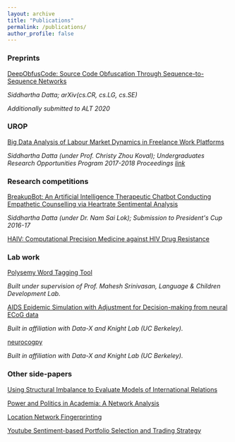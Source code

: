 ```yaml
---
layout: archive
title: "Publications"
permalink: /publications/
author_profile: false
---
```


### Preprints

[DeepObfusCode: Source Code Obfuscation Through Sequence-to-Sequence Networks](https://arxiv.org/abs/1909.01837)

_Siddhartha Datta; arXiv(cs.CR, cs.LG, cs.SE)_

_Additionally submitted to ALT 2020_


### UROP

[Big Data Analysis of Labour Market Dynamics in Freelance Work Platforms](https://drive.google.com/open?id=1nOAZuAtAsVhJHUXCp3Re_1LSnE9LOerZ)

_Siddhartha Datta (under Prof. Christy Zhou Koval); Undergraduates Research Opportunities Program 2017-2018 Proceedings [link](https://urop.ust.hk/files/UROP%20Proceedings%202017-18.pdf)_


### Research competitions

[BreakupBot: An Artificial Intelligence Therapeutic Chatbot Conducting Empathetic Counselling via Heartrate Sentimental Analysis](https://drive.google.com/open?id=142kTVrKNGH42splekvbfXGVtT9HhNQPq)

_Siddhartha Datta (under Dr. Nam Sai Lok); Submission to President's Cup 2016-17_

[HAIV: Computational Precision Medicine against HIV Drug Resistance](https://drive.google.com/open?id=1UwI3d3BeTJiHmEiT8r4QizsMBvl6ONaI)


### Lab work

[Polysemy Word Tagging Tool](https://github.com/dattasiddhartha/polysemous-word-tagging-tool)

_Built under supervision of Prof. Mahesh Srinivasan, Language & Children Development Lab._ 

[AIDS Epidemic Simulation with Adjustment for Decision-making from neural ECoG data](https://drive.google.com/open?id=17WZ1hRXWdA-ppuXmkyBdVcu26os3wALx)

_Built in affiliation with Data-X and Knight Lab (UC Berkeley)._

[neurocogpy](https://github.com/dattasiddhartha/neurocogpy)

_Built in affiliation with Data-X and Knight Lab (UC Berkeley)._

### Other side-papers

[Using Structural Imbalance to Evaluate Models of International Relations](https://drive.google.com/open?id=1lUfM2D4XycYqbIgJThU1Xjk0sdku4z3n)

[Power and Politics in Academia: A Network Analysis](https://drive.google.com/open?id=1QeZQ_kntH01j5cPpZE9vsg7nKkvfWzk5)

[Location Network Fingerprinting](https://drive.google.com/open?id=1aOQiZsVpe2V5yjKr-_aAqeqCny1E2izo)

[Youtube Sentiment-based Portfolio Selection and Trading Strategy](https://github.com/dattasiddhartha/QuantTrading_Decal)

